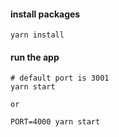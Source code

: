 #### install packages

```
yarn install
```

#### run the app

```
# default port is 3001
yarn start

or

PORT=4000 yarn start
```
